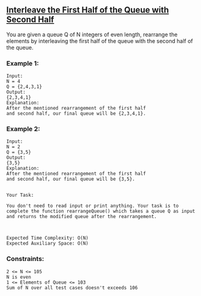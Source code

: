 ## [Interleave the First Half of the Queue with Second Half](https://www.geeksforgeeks.org/problems/interleave-the-first-half-of-the-queue-with-second-half/1)

You are given a queue Q of N integers of even length, rearrange the elements by interleaving the first half of the queue with the second half of the queue.

 

### Example 1:
```
Input:
N = 4
Q = {2,4,3,1}
Output:
{2,3,4,1}
Explanation:
After the mentioned rearrangement of the first half
and second half, our final queue will be {2,3,4,1}.
 ```

### Example 2:
```
Input:
N = 2
Q = {3,5}
Output:
{3,5}
Explanation:
After the mentioned rearrangement of the first half
and second half, our final queue will be {3,5}.
 

Your Task:

You don't need to read input or print anything. Your task is to complete the function rearrangeQueue() which takes a queue Q as input and returns the modified queue after the rearrangement.

 

Expected Time Complexity: O(N)
Expected Auxiliary Space: O(N)
```
 

### Constraints:
```
2 <= N <= 105
N is even
1 <= Elements of Queue <= 103
Sum of N over all test cases doesn't exceeds 106
```
